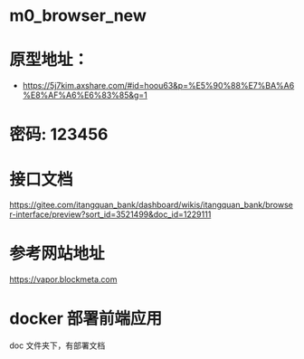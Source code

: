 # m0_browser_new

# 原型地址：

- https://5j7kim.axshare.com/#id=hoou63&p=%E5%90%88%E7%BA%A6%E8%AF%A6%E6%83%85&g=1

# 密码: 123456

# 接口文档

https://gitee.com/itangquan_bank/dashboard/wikis/itangquan_bank/browser-interface/preview?sort_id=3521499&doc_id=1229111

# 参考网站地址

https://vapor.blockmeta.com

# docker 部署前端应用

doc 文件夹下，有部署文档

